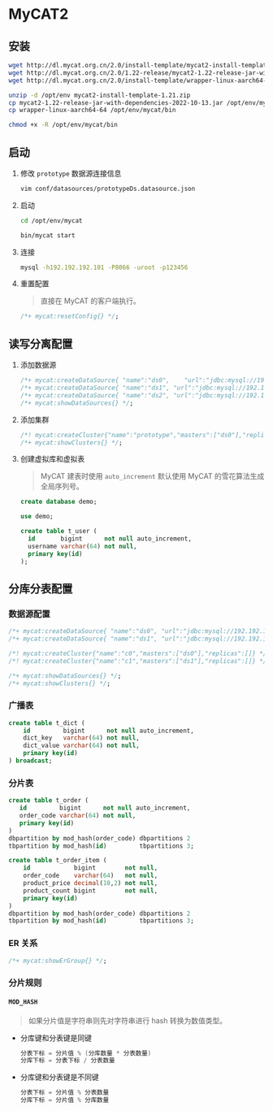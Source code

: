 # MyCAT2

## 安装

```bash
wget http://dl.mycat.org.cn/2.0/install-template/mycat2-install-template-1.21.zip
wget http://dl.mycat.org.cn/2.0/1.22-release/mycat2-1.22-release-jar-with-dependencies-2022-10-13.jar
wget http://dl.mycat.org.cn/2.0/install-template/wrapper-linux-aarch64-64

unzip -d /opt/env mycat2-install-template-1.21.zip
cp mycat2-1.22-release-jar-with-dependencies-2022-10-13.jar /opt/env/mycat/lib
cp wrapper-linux-aarch64-64 /opt/env/mycat/bin

chmod +x -R /opt/env/mycat/bin
```

## 启动

1. 修改 `prototype` 数据源连接信息

   ```bash
   vim conf/datasources/prototypeDs.datasource.json
   ```

2. 启动

   ```bash
   cd /opt/env/mycat

   bin/mycat start
   ```

3. 连接

   ```bash
   mysql -h192.192.192.101 -P8066 -uroot -p123456
   ```

4. 重置配置

   > 直接在 MyCAT 的客户端执行。

   ```sql
   /*+ mycat:resetConfig{} */;
   ```

## 读写分离配置

1. 添加数据源

   ```sql
   /*+ mycat:createDataSource{ "name":"ds0",    "url":"jdbc:mysql://192.192.192.101:3306/demo", "user":"root", "password":"root" } */;
   /*+ mycat:createDataSource{ "name":"ds1", "url":"jdbc:mysql://192.192.192.101:3307/demo", "user":"root", "password":"root" } */;
   /*+ mycat:createDataSource{ "name":"ds2", "url":"jdbc:mysql://192.192.192.101:3308/demo", "user":"root", "password":"root" } */;
   /*+ mycat:showDataSources{} */;
   ```

2. 添加集群

   ```sql
   /*! mycat:createCluster{"name":"prototype","masters":["ds0"],"replicas":["ds1", "ds2"]} */;
   /*+ mycat:showClusters{} */;
   ```

3. 创建虚拟库和虚拟表

   > MyCAT 建表时使用 `auto_increment` 默认使用 MyCAT 的雪花算法生成全局序列号。

   ```sql
   create database demo;

   use demo;

   create table t_user (
     id       bigint      not null auto_increment,
     username varchar(64) not null,
     primary key(id)
   );
   ```

## 分库分表配置

### 数据源配置

```sql
/*+ mycat:createDataSource{ "name":"ds0", "url":"jdbc:mysql://192.192.192.101:3306", "user":"root", "password":"root" } */;
/*+ mycat:createDataSource{ "name":"ds1", "url":"jdbc:mysql://192.192.192.101:3307", "user":"root", "password":"root" } */;

/*! mycat:createCluster{"name":"c0","masters":["ds0"],"replicas":[]} */;
/*! mycat:createCluster{"name":"c1","masters":["ds1"],"replicas":[]} */;

/*+ mycat:showDataSources{} */;
/*+ mycat:showClusters{} */;
```

### 广播表

```sql
create table t_dict (
    id         bigint      not null auto_increment,
    dict_key   varchar(64) not null,
    dict_value varchar(64) not null,
    primary key(id)
) broadcast;
```

### 分片表

```sql
create table t_order (
   id         bigint      not null auto_increment,
   order_code varchar(64) not null,
   primary key(id)
)
dbpartition by mod_hash(order_code) dbpartitions 2
tbpartition by mod_hash(id)         tbpartitions 3;
```

```sql
create table t_order_item (
    id            bigint        not null,
    order_code    varchar(64)   not null,
    product_price decimal(10,2) not null,
    product_count bigint        not null,
    primary key(id)
)
dbpartition by mod_hash(order_code) dbpartitions 2
tbpartition by mod_hash(id)         tbpartitions 3;
```

### ER 关系

```sql
/*+ mycat:showErGroup{} */;
```

### 分片规则

#### `MOD_HASH`

> 如果分片值是字符串则先对字符串进行 hash 转换为数值类型。

- 分库键和分表键是同键

  ```java
  分表下标 = 分片值 % (分库数量 * 分表数量)
  分库下标 = 分表下标 / 分表数量
  ```

- 分库键和分表键是不同键

  ```java
  分表下标 = 分片值 % 分表数量
  分库下标 = 分片值 % 分库数量
  ```
